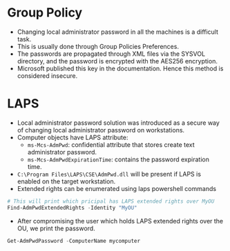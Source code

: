 # Group Policy
- Changing local administrator password in all the machines is a difficult task. 
- This is usually done through Group Policies Preferences.
- The passwords are propagated through XML files via the SYSVOL directory, and the password is encrypted with the AES256 encryption.
- Microsoft published this key in the documentation. Hence this method is considered insecure.
# LAPS
- Local administrator password solution was introduced as a secure way of changing local administrator password on workstations.
- Computer objects have LAPS attribute:
	- `ms-Mcs-AdmPwd`: confidential attribute that stores create text administrator password.
	- `ms-Mcs-AdmPwdExpirationTime`: contains the password expiration time.
- `C:\Program Files\LAPS\CSE\AdmPwd.dll` will be present if LAPS is enabled on the target workstation.
- Extended rights can be enumerated using laps powershell commands
```powershell
# This will print which pricipal has LAPS extended rights over MyOU 
Find-AdmPwdExtendedRights -Identity "MyOU"
```
- After compromising the user which holds LAPS extended rights over the OU, we print the password.
```powershell
Get-AdmPwdPassword -ComputerName mycomputer
```